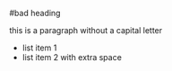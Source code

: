 #bad heading

this is a paragraph without a capital letter

- list item 1
-  list item 2 with extra space

